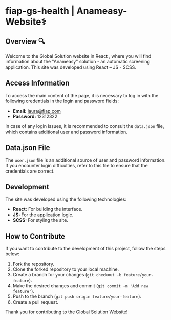 # fiap-gs-health | Anameasy-Website⚕️

## Overview 🔍

Welcome to the Global Solution website in React , where you will find information about the "Anameasy" solution - an automatic screening application. This site was developed using React – JS - SCSS.

## Access Information

To access the main content of the page, it is necessary to log in with the following credentials in the login and password fields:

- **Email:** laura@fiap.com
- **Password:** 12312322

In case of any login issues, it is recommended to consult the `data.json` file, which contains additional user and password information.

## Data.json File

The `user.json` file is an additional source of user and password information. If you encounter login difficulties, refer to this file to ensure that the credentials are correct.

## Development

The site was developed using the following technologies:

- **React:** For building the interface.
- **JS:** For the application logic.
- **SCSS:** For styling the site.

## How to Contribute

If you want to contribute to the development of this project, follow the steps below:

1. Fork the repository.
2. Clone the forked repository to your local machine.
3. Create a branch for your changes (`git checkout -b feature/your-feature`).
4. Make the desired changes and commit (`git commit -m 'Add new feature'`).
5. Push to the branch (`git push origin feature/your-feature`).
6. Create a pull request.

Thank you for contributing to the Global Solution Website!

